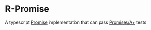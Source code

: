 # R-Promise

A typescript [Promise](https://tc39.es/ecma262/#sec-promise-constructor)
implementation that can pass [Promises/A+](https://promisesaplus.com/) tests
